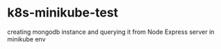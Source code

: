 # k8s-minikube-test
creating mongodb instance and querying it from Node Express server in minikube env
